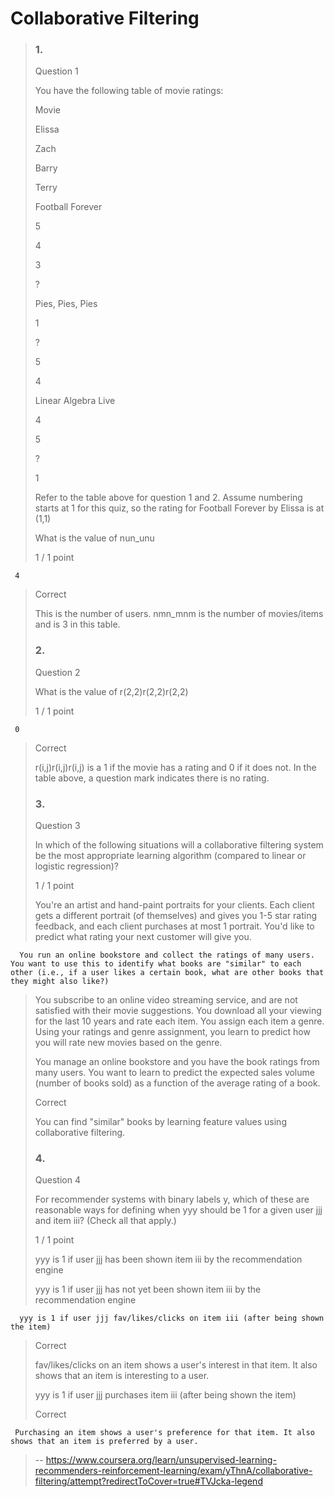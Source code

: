 # Collaborative Filtering
> ### 1.
> 
> Question 1
> 
> You have the following table of movie ratings:
> 
> Movie
> 
> Elissa
> 
> Zach
> 
> Barry
> 
> Terry
> 
> Football Forever
> 
> 5
> 
> 4
> 
> 3
> 
> ?
> 
> Pies, Pies, Pies
> 
> 1
> 
> ?
> 
> 5
> 
> 4
> 
> Linear Algebra Live
> 
> 4
> 
> 5
> 
> ?
> 
> 1
> 
> Refer to the table above for question 1 and 2\. Assume numbering starts at 1 for this quiz, so the rating for Football Forever by Elissa is at (1,1)
> 
> What is the value of nun_unu​
> 
> 1 / 1 point
> 

     4
> 
> Correct
> 
> This is the number of users. nmn_mnm​ is the number of movies/items and is 3 in this table.
> 
> ### 2.
> 
> Question 2
> 
> What is the value of r(2,2)r(2,2)r(2,2)
> 
> 1 / 1 point
> 

     0
> 
> Correct
> 
> r(i,j)r(i,j)r(i,j) is a 1 if the movie has a rating and 0 if it does not. In the table above, a question mark indicates there is no rating.
> 
> ### 3.
> 
> Question 3
> 
> In which of the following situations will a collaborative filtering system be the most appropriate learning algorithm (compared to linear or logistic regression)?
> 
> 1 / 1 point
> 
>  You're an artist and hand-paint portraits for your clients. Each client gets a different portrait (of themselves) and gives you 1-5 star rating feedback, and each client purchases at most 1 portrait. You'd like to predict what rating your next customer will give you. 
> 

      You run an online bookstore and collect the ratings of many users. You want to use this to identify what books are "similar" to each other (i.e., if a user likes a certain book, what are other books that they might also like?) 
> 
>  You subscribe to an online video streaming service, and are not satisfied with their movie suggestions. You download all your viewing for the last 10 years and rate each item. You assign each item a genre. Using your ratings and genre assignment, you learn to predict how you will rate new movies based on the genre. 
> 
>  You manage an online bookstore and you have the book ratings from many users. You want to learn to predict the expected sales volume (number of books sold) as a function of the average rating of a book. 
> 
> Correct
> 
> You can find "similar" books by learning feature values using collaborative filtering.
> 
> ### 4.
> 
> Question 4
> 
> For recommender systems with binary labels y, which of these are reasonable ways for defining when yyy should be 1 for a given user jjj and item iii? (Check all that apply.)
> 
> 1 / 1 point
> 
>  yyy is 1 if user jjj has been shown item iii by the recommendation engine 
> 
>  yyy is 1 if user jjj has not yet been shown item iii by the recommendation engine 
> 

      yyy is 1 if user jjj fav/likes/clicks on item iii (after being shown the item) 
> 
> Correct
> 
> fav/likes/clicks on an item shows a user's interest in that item. It also shows that an item is interesting to a user.
> 
>  yyy is 1 if user jjj purchases item iii (after being shown the item) 
> 
> Correct
> 

     Purchasing an item shows a user's preference for that item. It also shows that an item is preferred by a user.
>
> -- https://www.coursera.org/learn/unsupervised-learning-recommenders-reinforcement-learning/exam/yThnA/collaborative-filtering/attempt?redirectToCover=true#TVJcka-legend

